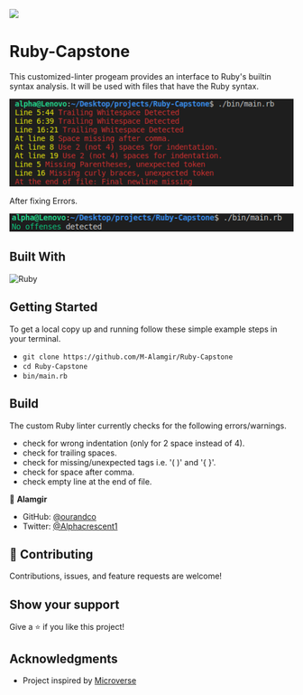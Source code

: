 ![](https://img.shields.io/badge/Microverse-blueviolet)

# Ruby-Capstone

This customized-linter progeam provides an interface to Ruby's builtin syntax analysis. It will be used with files that have the Ruby syntax.

![Screenshot](/img/img.png)

After fixing Errors.

![Screenshot](/img/img-2.png)

## Built With

![Ruby](https://img.shields.io/badge/ruby-%23CC342D.svg?&style=for-the-badge&logo=ruby&logoColor=white)

## Getting Started

To get a local copy up and running follow these simple example steps in your terminal.

- `git clone https://github.com/M-Alamgir/Ruby-Capstone`
- `cd Ruby-Capstone`
- `bin/main.rb`

## Build

The custom Ruby linter currently checks for the following errors/warnings.
- check for wrong indentation (only for 2 space instead of 4).
- check for trailing spaces.
- check for missing/unexpected tags i.e. '( )' and '{ }'.
- check for space after comma.
- check empty line at the end of file.

👤 **Alamgir**

- GitHub: [@ourandco](https://github.com/ourandco)
- Twitter: [@Alphacrescent1](https://twitter.com/Alphacrescent1)

## 🤝 Contributing

Contributions, issues, and feature requests are welcome!

## Show your support

Give a ⭐️ if you like this project!

## Acknowledgments

- Project inspired by [Microverse](https://www.microverse.org)
